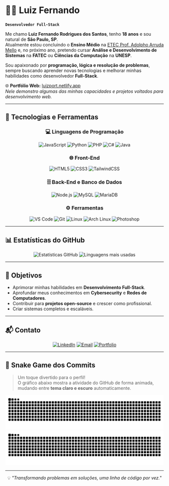 # 👨‍💻 Luiz Fernando

**`Desenvolvedor Full-Stack`**

Me chamo **Luiz Fernando Rodrigues dos Santos**, tenho **18 anos** e sou natural de **São Paulo, SP**.  
Atualmente estou concluindo o **Ensino Médio** na [ETEC Prof. Adolpho Arruda Mello](https://etecarrudamello.cps.sp.gov.br/) e, no próximo ano, pretendo cursar **Análise e Desenvolvimento de Sistemas** na **FATEC** ou **Ciências da Computação** na **UNESP**.

Sou apaixonado por **programação, lógica e resolução de problemas**, sempre buscando aprender novas tecnologias e melhorar minhas habilidades como desenvolvedor **Full-Stack**.  

🌐 **Portfólio Web:** [luizport.netlify.app](https://luizport.netlify.app/)  
*Nele demonstro algumas das minhas capacidades e projetos voltados para desenvolvimento web.*

---

## 🚀 Tecnologias e Ferramentas

<div align="center">

### **💻 Linguagens de Programação**
![JavaScript](https://img.shields.io/badge/JavaScript-F7DF1E?style=for-the-badge&logo=javascript&logoColor=000)
![Python](https://img.shields.io/badge/Python-3776AB?style=for-the-badge&logo=python&logoColor=fff)
![PHP](https://img.shields.io/badge/PHP-777BB4?style=for-the-badge&logo=php&logoColor=fff)
![C#](https://img.shields.io/badge/C%23-239120?style=for-the-badge&logo=c-sharp&logoColor=fff)
![Java](https://img.shields.io/badge/Java-007396?style=for-the-badge&logo=openjdk&logoColor=fff)

### **🌐 Front-End**
![HTML5](https://img.shields.io/badge/HTML5-E34F26?style=for-the-badge&logo=html5&logoColor=fff)
![CSS3](https://img.shields.io/badge/CSS3-1572B6?style=for-the-badge&logo=css3&logoColor=fff)
![TailwindCSS](https://img.shields.io/badge/Tailwind_CSS-38B2AC?style=for-the-badge&logo=tailwind-css&logoColor=fff)

### **🗄 Back-End e Banco de Dados**
![Node.js](https://img.shields.io/badge/Node.js-339933?style=for-the-badge&logo=node.js&logoColor=fff)
![MySQL](https://img.shields.io/badge/MySQL-4479A1?style=for-the-badge&logo=mysql&logoColor=fff)
![MariaDB](https://img.shields.io/badge/MariaDB-003545?style=for-the-badge&logo=mariadb&logoColor=fff)

### **⚙️ Ferramentas**
![VS Code](https://img.shields.io/badge/VS_Code-0078d7?style=for-the-badge&logo=visual-studio-code&logoColor=fff)
![Git](https://img.shields.io/badge/Git-F05032?style=for-the-badge&logo=git&logoColor=fff)
![Linux](https://img.shields.io/badge/Linux-FCC624?style=for-the-badge&logo=linux&logoColor=000)
![Arch Linux](https://img.shields.io/badge/Arch_Linux-1793D1?style=for-the-badge&logo=arch-linux&logoColor=fff)
![Photoshop](https://img.shields.io/badge/Photoshop-31A8FF?style=for-the-badge&logo=adobe-photoshop&logoColor=fff)

</div>

---

## 📊 Estatísticas do GitHub

<div align="center">

![Estatísticas GitHub](https://github-readme-stats.vercel.app/api?username=KaizenLz&show_icons=true&theme=tokyonight&hide_border=true&locale=pt-br)
![Linguagens mais usadas](https://github-readme-stats.vercel.app/api/top-langs/?username=KaizenLz&layout=compact&theme=tokyonight&hide_border=true&locale=pt-br)

</div>

---

## 🎯 Objetivos
- Aprimorar minhas habilidades em **Desenvolvimento Full-Stack**.  
- Aprofundar meus conhecimentos em **Cybersecurity** e **Redes de Computadores**.  
- Contribuir para **projetos open-source** e crescer como profissional.  
- Criar sistemas completos e escaláveis.

---

## 📬 Contato
<div align="center">
  
[![LinkedIn](https://img.shields.io/badge/LinkedIn-0077B5?style=for-the-badge&logo=linkedin&logoColor=fff)](https://www.linkedin.com/)
[![Email](https://img.shields.io/badge/Email-D14836?style=for-the-badge&logo=gmail&logoColor=fff)](mailto:seuemail@gmail.com)
[![Portfolio](https://img.shields.io/badge/Portfólio-000?style=for-the-badge&logo=firefox&logoColor=fff)](https://luizport.netlify.app/)

</div>

---

## 🐍 Snake Game dos Commits
> Um toque divertido para o perfil!  
> O gráfico abaixo mostra a atividade do GitHub de forma animada, mudando entre **tema claro e escuro** automaticamente.

![Snake animation light](https://github.com/KaizenLz/KaizenLz/blob/output/dist/github-contribution-grid-snake.svg#gh-light-mode-only)
![Snake animation dark](https://github.com/KaizenLz/KaizenLz/blob/output/dist/github-contribution-grid-snake-dark.svg#gh-dark-mode-only)

---

<div align="center">
  
💡 *"Transformando problemas em soluções, uma linha de código por vez."*  

</div>
